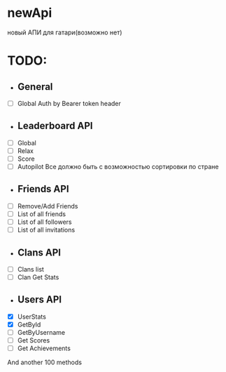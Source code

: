 # newApi
новый АПИ для гатари(возможно нет)
# TODO:
 - ## General
  - [ ] Global Auth by Bearer token header
 - ## Leaderboard API
  - [ ] Global
  - [ ] Relax
  - [ ] Score
  - [ ] Autopilot
  Все должно быть с возможностью сортировки по стране
- ## Friends API
 - [ ] Remove/Add Friends
 - [ ] List of all friends
 - [ ] List of all followers
 - [ ] List of all invitations 
- ## Clans API
 - [ ] Clans list
 - [ ] Clan Get Stats
- ## Users API
 - [x] UserStats
 - [x] GetById
 - [ ] GetByUsername
 - [ ] Get Scores
 - [ ] Get Achievements
 
 And another 100 methods
